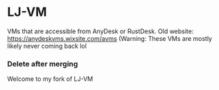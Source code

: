 # LJ-VM
VMs that are accessible from AnyDesk or RustDesk.
Old website: https://anydeskvms.wixsite.com/avms (Warning: These VMs are mostly likely never coming back lol

### Delete after merging
Welcome to my fork of LJ-VM